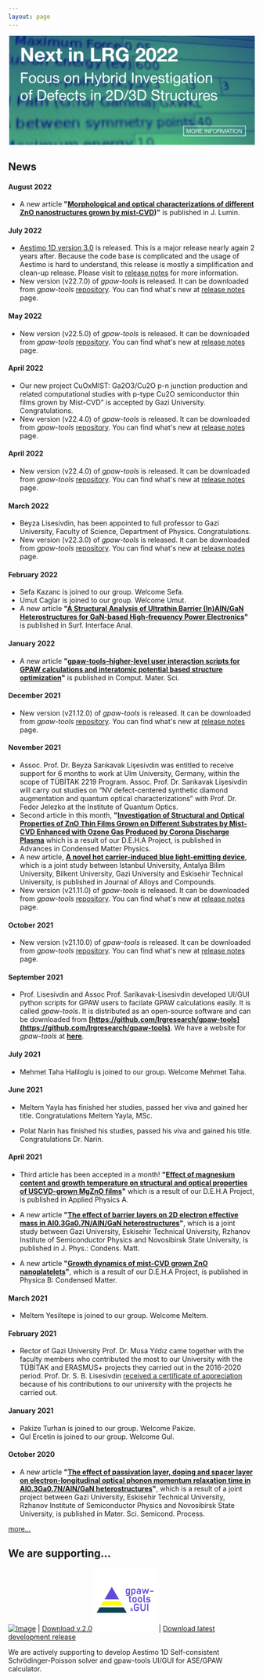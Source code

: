 ```yaml
---
layout: page
---
```

[![LRG Banner](files/next2022-withlink.png)](https://lrgresearch.org/research.html#next-in-lrg)

## News

#### August 2022

* A new article **"[Morphological and optical characterizations of different ZnO nanostructures grown by mist-CVD](https://doi.org/10.1016/j.jlumin.2022.119158))"** is published in J. Lumin.

#### July 2022
* [Aestimo 1D version 3.0](https://www.aestimosolver.org/) is released. This is a major release nearly again 2 years after. Because the code base is complicated and the usage of Aestimo is hard to understand, this release is mostly a simplification and clean-up release. Please visit to [release notes](https://www.aestimosolver.org/releasenotes.html#v300-july-13-2022) for more information.
* New version (v22.7.0) of *gpaw-tools* is released. It can be downloaded from *gpaw-tools* [repository](https://github.com/lrgresearch/gpaw-tools). You can find what's new at [release notes](https://www.lrgresearch.org/gpaw-tools/releasenotes/#version-2270) page.

#### May 2022
* New version (v22.5.0) of *gpaw-tools* is released. It can be downloaded from *gpaw-tools* [repository](https://github.com/lrgresearch/gpaw-tools). You can find what's new at [release notes](https://www.lrgresearch.org/gpaw-tools/releasenotes/#version-2250) page.

#### April 2022

* Our new project CuOxMIST: Ga2O3/Cu2O p-n junction production and related computational studies with p-type Cu2O semiconductor thin films grown by Mist-CVD" is accepted by Gazi University. Congratulations.
* New version (v22.4.0) of *gpaw-tools* is released. It can be downloaded from *gpaw-tools* [repository](https://github.com/lrgresearch/gpaw-tools). You can find what's new at [release notes](https://www.lrgresearch.org/gpaw-tools/releasenotes/#version-2240) page.

#### April 2022

* New version (v22.4.0) of *gpaw-tools* is released. It can be downloaded from *gpaw-tools* [repository](https://github.com/lrgresearch/gpaw-tools). You can find what's new at [release notes](https://www.lrgresearch.org/gpaw-tools/releasenotes/#version-2240) page.

#### March 2022

* Beyza Lisesivdin, has been appointed to full professor to Gazi University, Faculty of Science, Department of Physics. Congratulations.
* New version (v22.3.0) of *gpaw-tools* is released. It can be downloaded from *gpaw-tools* [repository](https://github.com/lrgresearch/gpaw-tools). You can find what's new at [release notes](https://www.lrgresearch.org/gpaw-tools/releasenotes/#version-2230) page.

#### February 2022

* Sefa Kazanc is joined to our group. Welcome Sefa.
* Umut Caglar is joined to our group. Welcome Umut.
* A new article **"[A Structural Analysis of Ultrathin Barrier (In)AlN/GaN Heterostructures for GaN‐based High‐frequency Power Electronics](https://doi.org/10.1002/sia.7067)"** is published in Surf. Interface Anal.

#### January 2022

* A new article **"[gpaw-tools–higher-level user interaction scripts for GPAW calculations and interatomic potential based structure optimization](https://doi.org/10.1016/j.commatsci.2022.111201)"** is published in Comput. Mater. Sci.

#### December 2021

* New version (v21.12.0) of *gpaw-tools* is released. It can be downloaded from *gpaw-tools* [repository](https://github.com/lrgresearch/gpaw-tools). You can find what's new at [release notes](https://www.lrgresearch.org/gpaw-tools/releasenotes/#version-21120) page.

#### November 2021

* Assoc. Prof. Dr. Beyza Sarıkavak Lişesivdin was entitled to receive support for 6 months to work at Ulm University, Germany, within the scope of TÜBİTAK 2219 Program. Assoc. Prof. Dr. Sarıkavak Lişesivdin will carry out studies on “NV defect-centered synthetic diamond augmentation and quantum optical characterizations” with Prof. Dr. Fedor Jelezko at the Institute of Quantum Optics.
* Second article in this month, **"[Investigation of Structural and Optical Properties of ZnO Thin Films Grown on Different Substrates by Mist-CVD Enhanced with Ozone Gas Produced by Corona Discharge Plasma](https://doi.org/10.1155/2021/1130829)** which is a result of our D.E.H.A Project, is published in  Advances in Condensed Matter Physics.
* A new article, **[A novel hot carrier-induced blue light-emitting device](https://doi.org/10.1016/j.jallcom.2021.160511)**, which is a  joint study between  Istanbul University, Antalya Bilim University, Bilkent University, Gazi University and Eskisehir Technical University, is published in Journal of Alloys and Compounds.
* New version (v21.11.0) of *gpaw-tools* is released. It can be downloaded from *gpaw-tools* [repository](https://github.com/lrgresearch/gpaw-tools). You can find what's new at [release notes](https://www.lrgresearch.org/gpaw-tools/releasenotes/#version-21110) page.
 
#### October 2021

* New version (v21.10.0) of *gpaw-tools* is released. It can be downloaded from *gpaw-tools* [repository](https://github.com/lrgresearch/gpaw-tools). You can find what's new at [release notes](https://www.lrgresearch.org/gpaw-tools/releasenotes/#version-21100) page.

#### September 2021

* Prof. Lisesivdin and Assoc Prof. Sarikavak-Lisesivdin developed UI/GUI python scripts for GPAW users to facilate GPAW calculations easily. It is called *gpaw-tools*. It is distributed as an open-source software and can be downloaded from **[https://github.com/lrgresearch/gpaw-tools](https://github.com/lrgresearch/gpaw-tools)**. We have a website for *gpaw-tools* at **[here](https://www.lrgresearch.org/gpaw-tools/)**.

#### July 2021

* Mehmet Taha Haliloglu is joined to our group. Welcome Mehmet Taha.

#### June 2021

* Meltem Yayla has finished her studies, passed her viva and gained her title. Congratulations Meltem Yayla, MSc.

* Polat Narin has finished his studies, passed his viva and gained his title. Congratulations Dr. Narin.

#### April 2021

* Third article has been accepted in a month! **"[Effect of magnesium content and growth temperature on structural and optical properties of USCVD-grown MgZnO films](https://link.springer.com/article/10.1007/s00339-021-04507-8)"** which is a result of our D.E.H.A Project, is published in Applied Physics A.

* A new article **"[The effect of barrier layers on 2D electron effective mass in Al0.3Ga0.7N/AlN/GaN heterostructures](https://doi.org/10.1088/1361-648X/abf8d2)"**, which is a  joint study between Gazi University, Eskisehir Technical University, Rzhanov Institute of Semiconductor Physics and Novosibirsk State University, is published in J. Phys.: Condens. Matt.

* A new article **"[Growth dynamics of mist-CVD grown ZnO nanoplatelets](https://doi.org/10.1016/j.physb.2021.413028)"**, which is a result of our D.E.H.A Project, is published in Physica B: Condensed Matter.

#### March 2021

* Meltem Yesiltepe is joined to our group. Welcome Meltem.

#### February 2021

* Rector of Gazi University Prof. Dr. Musa Yıldız came together with the faculty members who contributed the most to our University with the TÜBİTAK and ERASMUS+ projects they carried out in the 2016-2020 period. Prof. Dr. S. B. Lisesivdin [received a certificate of appreciation](http://gazi.edu.tr/gazi-universitesi/view/GetMainNewsPage/266644/rektorumuz-prof-dr-musa-yildiz-yuruttugu-projelerle-universitemize-katki-saglayan-ogretim-uyeleri) because of his contributions to our university with the projects he carried out.

#### January 2021

* Pakize Turhan is joined to our group. Welcome Pakize.
* Gul Ercetin is joined to our group. Welcome Gul.

#### October 2020

* A new article **"[The effect of passivation layer, doping and spacer layer on electron-longitudinal optical phonon momentum relaxation time in Al0.3Ga0.7N/AlN/GaN heterostructures](https://doi.org/10.1016/j.mssp.2020.105449)"**, which is a result of a joint project between Gazi University, Eskisehir Technical University, Rzhanov Institute of Semiconductor Physics and Novosibirsk State University, is published in Mater. Sci. Semicond. Process.


[more...](newsarchive.md)

## We are supporting...

[![Image](files/aestimosmall.gif)](http://www.aestimosolver.org/) | [Download v.2.0](https://github.com/aestimosolver/aestimo/releases/download/v2.0/aestimo-v.2.0-master.zip)
[![Image](files/gpaw-tools.png)](https://www.lrgresearch.org/gpaw-tools/) | [Download latest development release](https://github.com/lrgresearch/gpaw-tools/archive/refs/heads/main.zip)

We are actively supporting to develop Aestimo 1D Self-consistent Schrödinger-Poisson solver and gpaw-tools UI/GUI for ASE/GPAW calculator.


